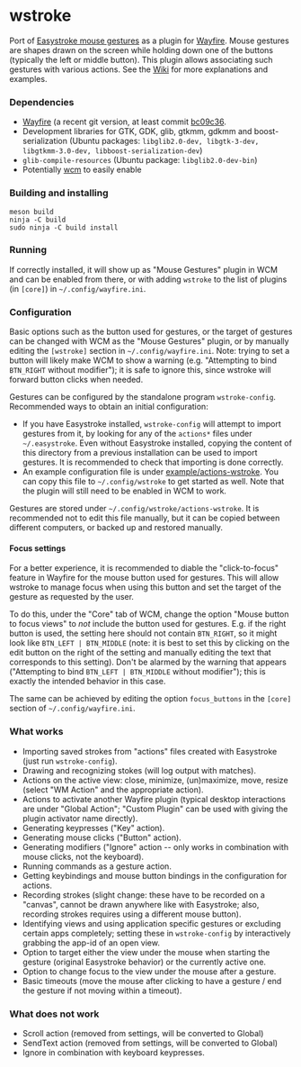 # wstroke

Port of [Easystroke mouse gestures](https://github.com/thjaeger/easystroke) as a plugin for [Wayfire](https://github.com/WayfireWM/wayfire). Mouse gestures are shapes drawn on the screen while holding down one of the buttons (typically the left or middle button). This plugin allows associating such gestures with various actions. See the [Wiki](https://github.com/dkondor/wstroke/wiki) for more explanations and examples.

### Dependencies

 - [Wayfire](https://github.com/WayfireWM/wayfire) (a recent git version, at least commit [bc09c36](https://github.com/WayfireWM/wayfire/commit/bc09c36f92f9c1301cdcddff4a1bf7e64a703685).
 - Development libraries for GTK, GDK, glib, gtkmm, gdkmm and boost-serialization (Ubuntu packages: `libglib2.0-dev, libgtk-3-dev, libgtkmm-3.0-dev, libboost-serialization-dev`)
 - `glib-compile-resources` (Ubuntu package: `libglib2.0-dev-bin`)
 - Potentially [wcm](https://github.com/WayfireWM/wcm) to easily enable

### Building and installing

```
meson build
ninja -C build
sudo ninja -C build install
```

### Running

If correctly installed, it will show up as "Mouse Gestures" plugin in WCM and can be enabled from there, or with adding `wstroke` to the list of plugins (in `[core]`) in `~/.config/wayfire.ini`.

### Configuration

Basic options such as the button used for gestures, or the target of gestures can be changed with WCM as the "Mouse Gestures" plugin, or by manually editing the `[wstroke]` section in `~/.config/wayfire.ini`. Note: trying to set a button will likely make WCM to show a warning (e.g. "Attempting to bind `BTN_RIGHT` without modifier"); it is safe to ignore this, since wstroke will forward button clicks when needed.

Gestures can be configured by the standalone program `wstroke-config`. Recommended ways to obtain an initial configuration:
 - If you have Easystroke installed, `wstroke-config` will attempt to import gestures from it, by looking for any of the `actions*` files under `~/.easystroke`. Even without Easystroke installed, copying the content of this directory from a previous installation can be used to import gestures. It is recommended to check that importing is done correctly.
 - An example configuration file is under [example/actions-wstroke](example/actions-wstroke). You can copy this file to `~/.config/wstroke` to get started as well. Note that the plugin will still need to be enabled in WCM to work.

Gestures are stored under `~/.config/wstroke/actions-wstroke`. It is recommended not to edit this file manually, but it can be copied between different computers, or backed up and restored manually.

#### Focus settings ####
For a better experience, it is recommended to diable the "click-to-focus" feature in Wayfire for the mouse button used for gestures. This will allow wstroke to manage focus when using this button and set the target of the gesture as requested by the user.

To do this, under the "Core" tab of WCM, change the option "Mouse button to focus views" to *not* include the button used for gestures. E.g. if the right button is used, the setting here should not contain `BTN_RIGHT`, so it might look like `BTN_LEFT | BTN_MIDDLE` (note: it is best to set this by clicking on the edit button on the right of the setting and manually editing the text that corresponds to this setting). Don't be alarmed by the warning that appears ("Attempting to bind `BTN_LEFT | BTN_MIDDLE` without modifier"); this is exactly the intended behavior in this case.

The same can be achieved by editing the option `focus_buttons` in the `[core]` section of `~/.config/wayfire.ini`.

### What works

 - Importing saved strokes from "actions" files created with Easystroke (just run `wstroke-config`).
 - Drawing and recognizing stokes (will log output with matches).
 - Actions on the active view: close, minimize, (un)maximize, move, resize (select "WM Action" and the appropriate action).
 - Actions to activate another Wayfire plugin (typical desktop interactions are under "Global Action"; "Custom Plugin" can be used with giving the plugin activator name directly).
 - Generating keypresses ("Key" action).
 - Generating mouse clicks ("Button" action).
 - Generating modifiers ("Ignore" action -- only works in combination with mouse clicks, not the keyboard).
 - Running commands as a gesture action.
 - Getting keybindings and mouse button bindings in the configuration for actions.
 - Recording strokes (slight change: these have to be recorded on a "canvas", cannot be drawn anywhere like with Easystroke; also, recording strokes requires using a different mouse button).
 - Identifying views and using application specific gestures or excluding certain apps completely; setting these in `wstroke-config` by interactively grabbing the app-id of an open view.
 - Option to target either the view under the mouse when starting the gesture (original Easystroke behavior) or the currently active one.
 - Option to change focus to the view under the mouse after a gesture.
 - Basic timeouts (move the mouse after clicking to have a gesture / end the gesture if not moving within a timeout).
 
### What does not work

 - Scroll action (removed from settings, will be converted to Global)
 - SendText action (removed from settings, will be converted to Global)
 - Ignore in combination with keyboard keypresses.

